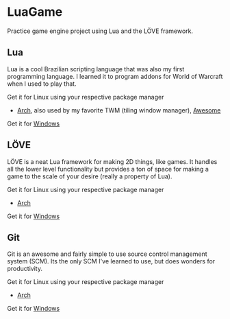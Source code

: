 # LuaGame

Practice game engine project using Lua and the LÖVE framework.

## Lua

Lua is a cool Brazilian scripting language that was also my first programming language. I learned it to program addons for World of Warcraft when I used to play that.

Get it for Linux using your respective package manager
* [Arch](https://www.archlinux.org/packages/?name=lua), also used by my favorite TWM (tiling window manager), [Awesome](https://www.archlinux.org/packages/?name=awesome)

Get it for [Windows](https://code.google.com/p/luaforwindows/)

## LÖVE

LÖVE is a neat Lua framework for making 2D things, like games. It handles all the lower level functionality but provides a ton of space for making a game to the scale of your desire (really a property of Lua).

Get it for Linux using your respective package manager
* [Arch](https://www.archlinux.org/packages/?name=love)

Get it for [Windows](http://love2d.org/)

## Git

Git is an awesome and fairly simple to use source control management system (SCM). Its the only SCM I've learned to use, but does wonders for productivity.

Get it for Linux using your respective package manager
* [Arch](https://www.archlinux.org/packages/?name=git)

Get it for [Windows](http://git-scm.com/download/win)
